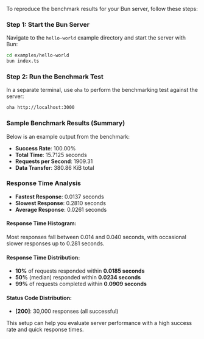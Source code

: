 To reproduce the benchmark results for your Bun server, follow these steps:

### Step 1: Start the Bun Server
Navigate to the `hello-world` example directory and start the server with Bun:

```bash
cd examples/hello-world
bun index.ts
```

### Step 2: Run the Benchmark Test
In a separate terminal, use `oha` to perform the benchmarking test against the server:

```bash
oha http://localhost:3000
```

### Sample Benchmark Results (Summary)
Below is an example output from the benchmark:

- **Success Rate**: 100.00%
- **Total Time**: 15.7125 seconds
- **Requests per Second**: 1909.31
- **Data Transfer**: 380.86 KiB total

### Response Time Analysis
- **Fastest Response**: 0.0137 seconds
- **Slowest Response**: 0.2810 seconds
- **Average Response**: 0.0261 seconds

#### Response Time Histogram:
Most responses fall between 0.014 and 0.040 seconds, with occasional slower responses up to 0.281 seconds.

#### Response Time Distribution:
- **10%** of requests responded within **0.0185 seconds**
- **50%** (median) responded within **0.0234 seconds**
- **99%** of requests completed within **0.0909 seconds**

#### Status Code Distribution:
- **[200]**: 30,000 responses (all successful)

This setup can help you evaluate server performance with a high success rate and quick response times.
